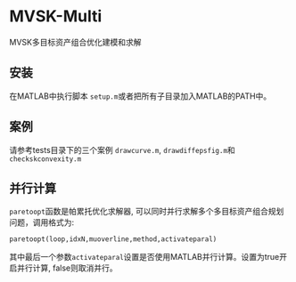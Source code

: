 # MVSK-Multi
MVSK多目标资产组合优化建模和求解

## 安装
在MATLAB中执行脚本 `setup.m`或者把所有子目录加入MATLAB的PATH中。

## 案例
请参考tests目录下的三个案例 `drawcurve.m`, `drawdiffepsfig.m`和 `checkskconvexity.m`

## 并行计算
`paretoopt`函数是帕累托优化求解器, 可以同时并行求解多个多目标资产组合规划问题，调用格式为:
```matlab-code
paretoopt(loop,idxN,muoverline,method,activateparal)
```
其中最后一个参数`activateparal`设置是否使用MATLAB并行计算。设置为true开启并行计算, false则取消并行。

